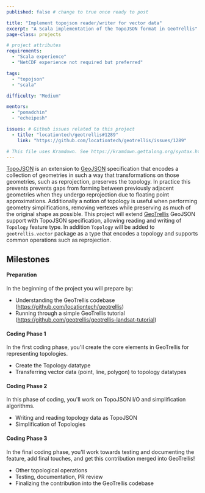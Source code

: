 ```yaml
---
published: false # change to true once ready to post

title: "Implement topojson reader/writer for vector data"
excerpt: "A Scala implementation of the TopoJSON format in GeoTrellis"
page-class: projects

# project attributes
requirements:
  - "Scala experience"
  - "NetCDF experience not required but preferred"

tags:
  - "topojson"
  - "scala"

difficulty: "Medium"

mentors:
  - "pomadchin"
  - "echeipesh"

issues: # Github issues related to this project
  - title: "locationtech/geotrellis#1289"
    link: "https://github.com/locationtech/geotrellis/issues/1289"

# This file uses Kramdown. See https://kramdown.gettalong.org/syntax.html for syntax
---
```

[TopoJSON](https://github.com/mbostock/topojson) is an extension to [GeoJSON](http://geojson.org/) specification that encodes a collection of geometries in such a way that transformations on those geometries, such as reprojection, preserves the topology. In practice this prevents prevents gaps from forming between previously adjacent geometries when they undergo reprojection due to floating point approximations. Additionally a notion of topology is useful when performing geometry simplifications, removing vertexes while preserving as much of the original shape as possible. This project will extend [GeoTrellis](https://geotrellis.io) GeoJSON support with TopoJSON specification, allowing reading and writing of `Topology` feature type. In addition `Topology` will be added to `geotrellis.vector` package as a type that encodes a topology and supports common operations such as reprojection.

## Milestones

#### Preparation

In the beginning of the project you will prepare by:

- Understanding the GeoTrellis codebase (<https://github.com/locationtech/geotrellis>)
- Running through a simple GeoTrellis tutorial (<https://github.com/geotrellis/geotrellis-landsat-tutorial>)

#### Coding Phase 1

In the first coding phase, you'll create the core elements in GeoTrellis for representing topologies.

- Create the Topology datatype
- Transferring vector data (point, line, polygon) to topology datatypes

#### Coding Phase 2

In this phase of coding, you'll work on TopoJSON I/O and simplification algorithms.

- Writing and reading topology data as TopoJSON
- Simplification of Topologies


#### Coding Phase 3

In the final coding phase, you'll work towards testing and documenting the feature, add final touches, and get this contribution merged into GeoTrellis!

- Other topological operations
- Testing, documentation, PR review
- Finalizing the contribution into the GeoTrellis codebase
